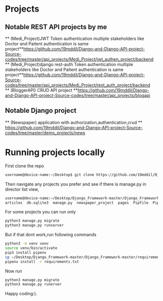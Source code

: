 # Projects
## Notable REST API projects by me
** (Medi_Project)JWT Token authentication multiple stakeholders like Doctor and Paitent authentication is same project**<https://github.com/19mddil/Django-and-Django-API-project-Source-codes/tree/master/api_projects/Medi_Project/jwt_authen_project/backend>   
** (Medi_Project)django rest-auth Token authentication multiple stakeholders like Doctor and Paitent authentication is same project**<https://github.com/19mddil/Django-and-Django-API-project-Source-codes/tree/master/api_projects/Medi_Project/rest_auth_project/backend>  
** (BloggerAPI) CRUD API project **<https://github.com/19mddil/Django-and-Django-API-project-Source-codes/tree/master/api_projects/blogapi>
## Notable Django project  

** (Newspaper) application with authorization,authentication,crud ** <https://github.com/19mddil/Django-and-Django-API-project-Source-codes/tree/master/demo_projects/news>



# Running projects locally
First clone the repo 
```bash
username@device-name:~/Desktop$ git clone https://github.com/19mddil/Django_Framework.git
```
Then navigate any projects you prefer and see if there is manage.py in director list view,
```bash
username@device-name:~/Desktop/Django_Framework-master/Django_Framework-master/demo_projects/news$ ls
articles  db.sqlite3  manage.py  newspaper_project  pages  Pipfile  Pipfile.lock  Procfile  requirements.txt  users
```
For some projects you can run only
```bash
python3 manage.py migrate
python3 manage.py runserver
```
But if that dont work,run following commands
```bash
python3 -m venv venv
source venv/bin/activate
pip3 install pipenv
cp ~/Desktop/Django_Framework-master/Django_Framework-master/requirements.txt .
pipenv install -r requirements.txt
```
Now run
```bash
python3 manage.py migrate
python3 manage.py runerver
```


Happy coding:).


